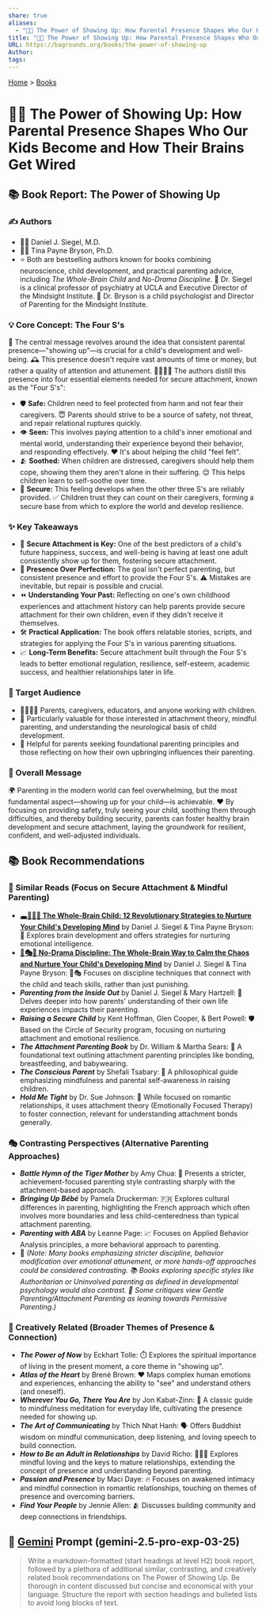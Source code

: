 ```yaml
---
share: true
aliases:
  - "🔌👋 The Power of Showing Up: How Parental Presence Shapes Who Our Kids Become and How Their Brains Get Wired"
title: "🔌👋 The Power of Showing Up: How Parental Presence Shapes Who Our Kids Become and How Their Brains Get Wired"
URL: https://bagrounds.org/books/the-power-of-showing-up
Author: 
tags: 
---
```

[Home](../index.md) > [Books](./index.md)  
# 🔌👋 The Power of Showing Up: How Parental Presence Shapes Who Our Kids Become and How Their Brains Get Wired  
## 📚 Book Report: The Power of Showing Up  
  
### ✍️ Authors  
* 👩‍⚕️ Daniel J. Siegel, M.D.  
* 👩‍🏫 Tina Payne Bryson, Ph.D.  
* ⭐ Both are bestselling authors known for books combining neuroscience, child development, and practical parenting advice, including *The Whole-Brain Child* and *No-Drama Discipline*. 🧠 Dr. Siegel is a clinical professor of psychiatry at UCLA and Executive Director of the Mindsight Institute. 👧 Dr. Bryson is a child psychologist and Director of Parenting for the Mindsight Institute.  
  
### 💡 Core Concept: The Four S's  
🧠 The central message revolves around the idea that consistent parental presence—"showing up"—is crucial for a child's development and well-being. 🕰️ This presence doesn't require vast amounts of time or money, but rather a quality of attention and attunement. 👨‍👩‍👧‍👦 The authors distill this presence into four essential elements needed for secure attachment, known as the "Four S's":  
* 🛡️ **Safe:** Children need to feel protected from harm and not fear their caregivers. 😇 Parents should strive to be a source of safety, not threat, and repair relational ruptures quickly.  
* 👁️ **Seen:** This involves paying attention to a child's inner emotional and mental world, understanding their experience beyond their behavior, and responding effectively. ❤️ It's about helping the child "feel felt".  
* 🫂 **Soothed:** When children are distressed, caregivers should help them cope, showing them they aren't alone in their suffering. 😌 This helps children learn to self-soothe over time.  
* 🤝 **Secure:** This feeling develops when the other three S's are reliably provided. ✅ Children trust they can count on their caregivers, forming a secure base from which to explore the world and develop resilience.  
  
### ✨ Key Takeaways  
* 🔗 **Secure Attachment is Key:** One of the best predictors of a child's future happiness, success, and well-being is having at least one adult consistently show up for them, fostering secure attachment.  
* 🧍 **Presence Over Perfection:** The goal isn't perfect parenting, but consistent presence and effort to provide the Four S's. ⚠️ Mistakes are inevitable, but repair is possible and crucial.  
* ⏪ **Understanding Your Past:** Reflecting on one's own childhood experiences and attachment history can help parents provide secure attachment for their own children, even if they didn't receive it themselves.  
* 🛠️ **Practical Application:** The book offers relatable stories, scripts, and strategies for applying the Four S's in various parenting situations.  
* 📈 **Long-Term Benefits:** Secure attachment built through the Four S's leads to better emotional regulation, resilience, self-esteem, academic success, and healthier relationships later in life.  
  
### 🎯 Target Audience  
* 👨‍👩‍👧‍👦 Parents, caregivers, educators, and anyone working with children.  
* 🧠 Particularly valuable for those interested in attachment theory, mindful parenting, and understanding the neurological basis of child development.  
* 🤔 Helpful for parents seeking foundational parenting principles and those reflecting on how their own upbringing influences their parenting.  
  
### 📢 Overall Message  
🌍 Parenting in the modern world can feel overwhelming, but the most fundamental aspect—showing up for your child—is achievable. ❤️ By focusing on providing safety, truly seeing your child, soothing them through difficulties, and thereby building security, parents can foster healthy brain development and secure attachment, laying the groundwork for resilient, confident, and well-adjusted individuals.  
  
## 📚 Book Recommendations  
  
### 📖 Similar Reads (Focus on Secure Attachment & Mindful Parenting)  
* **[🕳️🧠👶🏽 The Whole-Brain Child: 12 Revolutionary Strategies to Nurture Your Child's Developing Mind](./the-whole-brain-child.md)** by Daniel J. Siegel & Tina Payne Bryson: 🧠 Explores brain development and offers strategies for nurturing emotional intelligence.  
* **[🚫🎭🧠 No-Drama Discipline: The Whole-Brain Way to Calm the Chaos and Nurture Your Child's Developing Mind](./no-drama-discipline.md)** by Daniel J. Siegel & Tina Payne Bryson: 🚫🎭 Focuses on discipline techniques that connect with the child and teach skills, rather than just punishing.  
* ***Parenting from the Inside Out*** by Daniel J. Siegel & Mary Hartzell: 💖 Delves deeper into how parents' understanding of their own life experiences impacts their parenting.  
* ***Raising a Secure Child*** by Kent Hoffman, Glen Cooper, & Bert Powell: 🛡️ Based on the Circle of Security program, focusing on nurturing attachment and emotional resilience.  
* ***The Attachment Parenting Book*** by Dr. William & Martha Sears: 🤱 A foundational text outlining attachment parenting principles like bonding, breastfeeding, and babywearing.  
* ***The Conscious Parent*** by Shefali Tsabary: 🧘 A philosophical guide emphasizing mindfulness and parental self-awareness in raising children.  
* ***Hold Me Tight*** by Dr. Sue Johnson: 🤗 While focused on romantic relationships, it uses attachment theory (Emotionally Focused Therapy) to foster connection, relevant for understanding attachment bonds generally.  
  
### 🎭 Contrasting Perspectives (Alternative Parenting Approaches)  
* ***Battle Hymn of the Tiger Mother*** by Amy Chua: 🐅 Presents a stricter, achievement-focused parenting style contrasting sharply with the attachment-based approach.  
* ***Bringing Up Bébé*** by Pamela Druckerman: 🇫🇷 Explores cultural differences in parenting, highlighting the French approach which often involves more boundaries and less child-centeredness than typical attachment parenting.  
* ***Parenting with ABA*** by Leanne Page: 📈 Focuses on Applied Behavior Analysis principles, a more behavioral approach to parenting.  
* 📝 *(Note: Many books emphasizing stricter discipline, behavior modification over emotional attunement, or more hands-off approaches could be considered contrasting. 📚 Books exploring specific styles like Authoritarian or Uninvolved parenting as defined in developmental psychology would also contrast. 🤔 Some critiques view Gentle Parenting/Attachment Parenting as leaning towards Permissive Parenting.)*  
  
### 🎨 Creatively Related (Broader Themes of Presence & Connection)  
* ***The Power of Now*** by Eckhart Tolle: ⏱️ Explores the spiritual importance of living in the present moment, a core theme in "showing up".  
* ***Atlas of the Heart*** by Brené Brown: ❤️ Maps complex human emotions and experiences, enhancing the ability to "see" and understand others (and oneself).  
* ***Wherever You Go, There You Are*** by Jon Kabat-Zinn: 🧘 A classic guide to mindfulness meditation for everyday life, cultivating the presence needed for showing up.  
* ***The Art of Communicating*** by Thich Nhat Hanh: 🗣️ Offers Buddhist wisdom on mindful communication, deep listening, and loving speech to build connection.  
* ***How to Be an Adult in Relationships*** by David Richo: 🧑‍🤝‍🧑 Explores mindful loving and the keys to mature relationships, extending the concept of presence and understanding beyond parenting.  
* ***Passion and Presence*** by Maci Daye: 🔥 Focuses on awakened intimacy and mindful connection in romantic relationships, touching on themes of presence and overcoming barriers.  
* ***Find Your People*** by Jennie Allen: 🫂 Discusses building community and deep connections in friendships.  
  
## 💬 [Gemini](../software/gemini.md) Prompt (gemini-2.5-pro-exp-03-25)  
> Write a markdown-formatted (start headings at level H2) book report, followed by a plethora of additional similar, contrasting, and creatively related book recommendations on The Power of Showing Up. Be thorough in content discussed but concise and economical with your language. Structure the report with section headings and bulleted lists to avoid long blocks of text.
